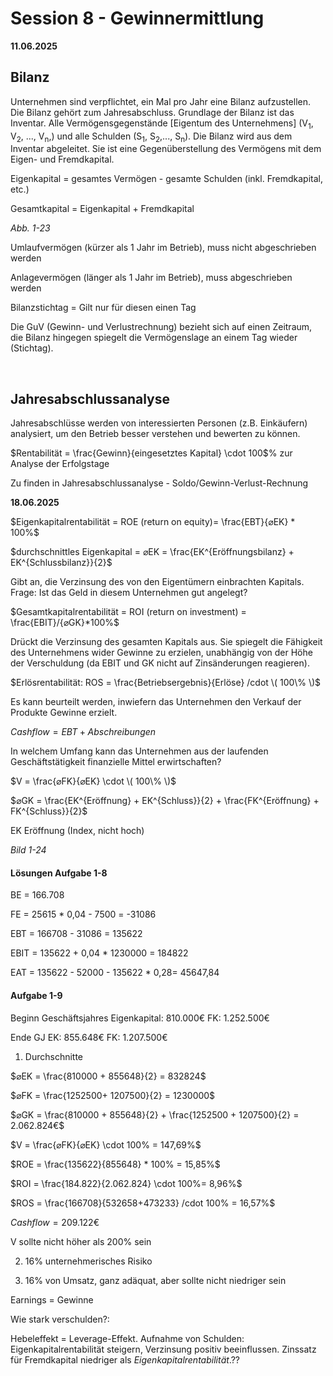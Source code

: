 # Session 8 - Gewinnermittlung
**11.06.2025**

## Bilanz
Unternehmen sind verpflichtet, ein Mal pro Jahr eine Bilanz aufzustellen. Die Bilanz gehört zum Jahresabschluss. Grundlage der Bilanz ist das Inventar. Alle Vermögensgegenstände [Eigentum des Unternehmens] (V<sub>1</sub>, V<sub>2</sub>, ..., V<sub>n</sub>,) und alle Schulden (S<sub>1</sub>, S<sub>2</sub>,..., S<sub>n</sub>). Die Bilanz wird aus dem Inventar abgeleitet. Sie ist eine Gegenüberstellung des Vermögens mit dem Eigen- und Fremdkapital.

Eigenkapital = gesamtes Vermögen - gesamte Schulden (inkl. Fremdkapital, etc.)

Gesamtkapital = Eigenkapital + Fremdkapital

*Abb. 1-23*

Umlaufvermögen (kürzer als 1 Jahr im Betrieb), muss nicht abgeschrieben werden

Anlagevermögen (länger als 1 Jahr im Betrieb), muss abgeschrieben werden


Bilanzstichtag = Gilt nur für diesen einen Tag

Die GuV (Gewinn- und Verlustrechnung) bezieht sich auf einen Zeitraum, die Bilanz hingegen spiegelt die Vermögenslage an einem Tag wieder (Stichtag).

&nbsp;

## Jahresabschlussanalyse
Jahresabschlüsse werden von interessierten Personen (z.B. Einkäufern) analysiert, um den Betrieb besser verstehen und bewerten zu können.

$Rentabilität = \frac{Gewinn}{eingesetztes Kapital} \cdot 100$% zur Analyse der Erfolgstage

Zu finden in Jahresabschlussanalyse - Soldo/Gewinn-Verlust-Rechnung

**18.06.2025**

$Eigenkapitalrentabilität = ROE (return on equity)= \frac{EBT}{⌀EK} * 100%$

$durchschnittles Eigenkapital = ⌀EK = \frac{EK^{Eröffnungsbilanz} + EK^{Schlussbilanz}}{2}$


Gibt an, die Verzinsung des von den Eigentümern einbrachten Kapitals. Frage: Ist das Geld in diesem Unternehmen gut angelegt?

$Gesamtkapitalrentabilität = ROI (return on investment) = \frac{EBIT}/{⌀GK}*100%$

Drückt die Verzinsung des gesamten Kapitals aus. Sie spiegelt die Fähigkeit des Unternehmens wider Gewinne zu erzielen, unabhängig von der Höhe der Verschuldung (da EBIT und GK nicht auf Zinsänderungen reagieren).

$Erlösrentabilität: ROS = \frac{Betriebsergebnis}{Erlöse} /cdot \( 100\% \)$

Es kann beurteilt werden, inwiefern das Unternehmen den Verkauf der Produkte Gewinne erzielt.


$Cashflow = EBT + Abschreibungen$

In welchem Umfang kann das Unternehmen aus der laufenden Geschäftstätigkeit finanzielle Mittel erwirtschaften?


$V = \frac{⌀FK}{⌀EK} \cdot \( 100\% \)$

$⌀GK = \frac{EK^{Eröffnung} + EK^{Schluss}}{2} + \frac{FK^{Eröffnung} + FK^{Schluss}}{2}$

EK Eröffnung (Index, nicht hoch)

*Bild 1-24*

#### Lösungen Aufgabe 1-8
BE = 166.708

FE = 25615 * 0,04 - 7500 = -31086

EBT = 166708 - 31086 = 135622

EBIT = 135622 + 0,04 * 1230000 = 184822

EAT = 135622 - 52000 - 135622 * 0,28= 45647,84

#### Aufgabe 1-9

Beginn Geschäftsjahres Eigenkapital: 810.000€
FK: 1.252.500€

Ende GJ EK: 855.648€
FK: 1.207.500€

1. Durchschnitte

$⌀EK = \frac{810000 + 855648}{2} = 832824$

$⌀FK = \frac{1252500+ 1207500}{2} = 1230000$

$⌀GK = \frac{810000 + 855648}{2} + \frac{1252500 + 1207500}{2} = 2.062.824€$

$V = \frac{⌀FK}{⌀EK} \cdot 100% = 147,69%$

$ROE =  \frac{135622}{855648} * 100% = 15,85%$

$ROI = \frac{184.822}{2.062.824} \cdot 100%= 8,96%$

$ROS = \frac{166708}{532658+473233} /cdot 100% = 16,57%$

$Cashflow = 209.122€$

V sollte nicht höher als 200% sein

2. 16% unternehmerisches Risiko

3. 16% von Umsatz, ganz adäquat, aber sollte nicht niedriger sein

Earnings = Gewinne


Wie stark verschulden?:

Hebeleffekt = Leverage-Effekt. Aufnahme von Schulden: Eigenkapitalrentabilität steigern, Verzinsung positiv beeinflussen. Zinssatz für Fremdkapital niedriger als _Eigenkapitalrentabilität_.??
